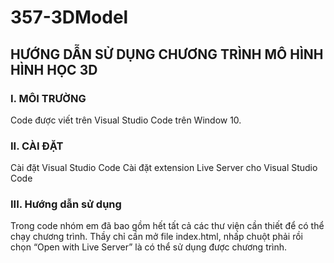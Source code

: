 # 357-3DModel
## HƯỚNG DẪN SỬ DỤNG CHƯƠNG TRÌNH MÔ HÌNH HÌNH HỌC 3D
### I.  MÔI TRƯỜNG
Code được viết trên Visual Studio Code trên Window 10. 
### II. CÀI ĐẶT
Cài đặt Visual Studio Code
Cài đặt extension Live Server cho Visual Studio Code
### III. Hướng dẫn sử dụng
Trong code nhóm em đã bao gồm hết tất cả các thư viện cần thiết để có thể chạy chương trình. Thầy chỉ cần mở file index.html, nhấp chuột phải rồi chọn “Open with Live Server” là có thể sử dụng được chương trình.
